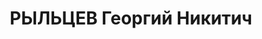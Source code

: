 ---
title: РЫЛЬЦЕВ Георгий Никитич
description: '1906 р., с. Великий Бурлик Куп''янського р-ну Харківської обл., росіянин,
  з робітників, позапартійний, освіта вища, начальник цеху Криворізького металургійного
  комбінату.

  29.11.1937 р.звинувачений у належності до а/рад. організації, розстріляний 30.11.1937
  р.

  Реабілітований 06.06.1962 р.'
---
